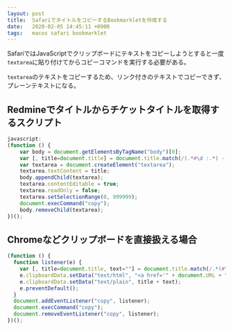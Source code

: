 ```yaml
---
layout: post
title:  SafariでタイトルをコピーするBookmarkletを作成する
date:   2020-02-05 14:45:11 +0900
tags:   macos safari bookmarklet
---
```


SafariではJavaScriptでクリップボードにテキストをコピーしようとすると一度`textarea`に貼り付けてからコピーコマンドを実行する必要がある。

`textarea`のテキストをコピーするため、リンク付きのテキストでコピーできず、プレーンテキストになる。

## Redmineでタイトルからチケットタイトルを取得するスクリプト

```js
javascript:
(function () {
    var body = document.getElementsByTagName("body")[0];
    var [, title=document.title] = document.title.match(/(.*#\d :.*) - .*? - Redmine for .*/) || [];
    var textarea = document.createElement("textarea");
    textarea.textContent = title;
    body.appendChild(textarea);
    textarea.contentEditable = true;
    textarea.readOnly = false;
    textarea.setSelectionRange(0, 999999);
    document.execCommand("copy");
    body.removeChild(textarea);
})();
```

## Chromeなどクリップボードを直接扱える場合

```javascript
(function () {
  function listener(e) {
    var [, title=document.title, text=""] = document.title.match(/.*(#\d+)(:.*) - .*? - Redmine for .*/) || [];
    e.clipboardData.setData("text/html", "<a href='" + document.URL + "'>" + title + "</a>" + text);
    e.clipboardData.setData("text/plain", title + text);
    e.preventDefault();
  }
  document.addEventListener("copy", listener);
  document.execCommand("copy");
  document.removeEventListener("copy", listener);
})();
```
